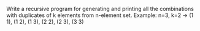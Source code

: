 Write a recursive program for generating and printing all the combinations with duplicates of k elements from n-element set. Example:
	n=3, k=2 -> (1 1), (1 2), (1 3), (2 2), (2 3), (3 3)
